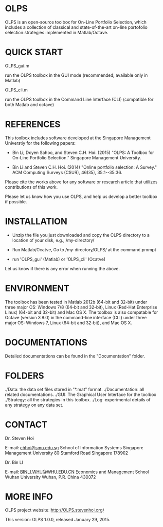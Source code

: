 OLPS
====

OLPS is an open-source toolbox for On-Line Portfolio Selection, which includes a collection of classical and state-of-the-art on-line portofolio selection strategies implemented in Matlab/Octave.

QUICK START
===========

OLPS_gui.m

run the OLPS toolbox in the GUI mode (recommended, available only in Matlab)

OLPS_cli.m 	

run the OLPS toolbox in the Command Line Interface (CLI) (compatible for both Matlab and octave)

REFERENCES
==========

This toolbox includes software developed at the Singapore Management Universtiy for the following papers:

* Bin Li, Doyen Sahoo, and Steven C.H. Hoi. (2015) "OLPS: A Toolbox for On-Line Portfolio Selection." Singapore Management University. 

* Bin Li and Steven C.H. Hoi. (2014) "Online portfolio selection: A Survey." ACM Computing Surveys (CSUR),
  46(35), 35:1--35:36. 
   
Please cite the works above for any software or research article that utilizes contributions of this work.

Please let us know how you use OLPS, and help us develop a better toolbox if possible. 

INSTALLATION
============

* Unzip the file you just downloaded and copy the OLPS directory to a location of your disk, e.g., /my-directory/

* Run Matlab/Ocatve, Go to /my-directory/OLPS/ at the command prompt

* run 'OLPS_gui' (Matlab) or 'OLPS_cli' (Ocatve)

Let us know if there is any error when running the above. 

ENVIRONMENT
===========

The toolbox has been tested in Matlab 2012b (64-bit and 32-bit) under three major OS: Windows 7/8 (64-bit and 32-bit), Linux (Red-Hat Enterprise Linux) (64-bit and 32-bit) and Mac OS X. The toolbox is also compatable for Octave (version 3.8.0) in the command-line interface (CLI) under three major OS: Windows 7, Linux (64-bit and 32-bit), and Mac OS X.

DOCUMENTATIONS
==============

Detailed documentations can be found in the "Documentation" folder.

FOLDERS
=======

./Data: the data set files stored in "*.mat" format.
./Documentation: all related documentations.
./GUI: The Graphical User Interface for the toolbox
./Strategy: all the strategies in this toolbox.
./Log: experimental details of any strategy on any data set.

CONTACT
=======

Dr. Steven Hoi  

E-mail: chhoi@smu.edu.sg
School of Information Systems
Singapore Management University
80 Stamford Road
Singapore 178902 

Dr. Bin LI  

E-mail: BINLI.WHU@WHU.EDU.CN
Economics and Management School
Wuhan University
Wuhan, P.R. China 430072

MORE INFO
=========

OLPS project website: http://OLPS.stevenhoi.org/


This version:
OLPS 1.0.0, released January 29, 2015.
